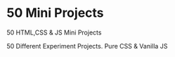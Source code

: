 # 50 Mini Projects
50 HTML,CSS & JS Mini Projects

50 Different Experiment Projects. Pure CSS & Vanilla JS

